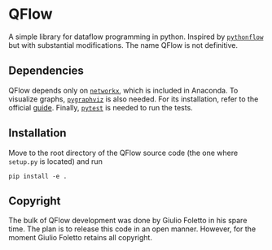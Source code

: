 # QFlow

A simple library for dataflow programming in python. Inspired by [`pythonflow`](https://github.com/spotify/pythonflow) but with substantial modifications.
The name QFlow is not definitive.

## Dependencies
QFlow depends only on [`networkx`](https://github.com/networkx/networkx), which is included in Anaconda.
To visualize graphs, [`pygraphviz`](https://github.com/pygraphviz/pygraphviz) is also needed.
For its installation, refer to the official [guide](https://pygraphviz.github.io/documentation/stable/install.html).
Finally, [`pytest`](https://github.com/pytest-dev/pytest) is needed to run the tests.

## Installation
Move to the root directory of the QFlow source code (the one where `setup.py` is located) and run
```console
pip install -e .
```

## Copyright
The bulk of QFlow development was done by Giulio Foletto in his spare time. The plan is to release this code in an open manner. However, for the moment Giulio Foletto retains all copyright.